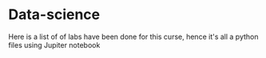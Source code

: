 # Data-science
Here is a list of of labs have been done for this curse, hence it's all a python files using Jupiter notebook 

